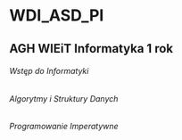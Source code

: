 # WDI_ASD_PI

## AGH WIEiT Informatyka 1 rok

###### Wstęp do Informatyki
###### Algorytmy i Struktury Danych
###### Programowanie Imperatywne
